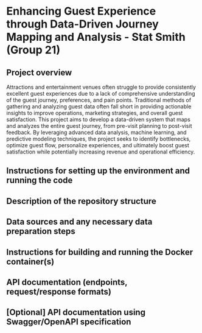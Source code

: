 # Enhancing Guest Experience through Data-Driven Journey Mapping and Analysis - Stat Smith (Group 21)

## Project overview
Attractions and entertainment venues often struggle to provide consistently excellent guest experiences due to a lack of comprehensive understanding of the guest journey, preferences, and pain points. Traditional methods of gathering and analyzing guest data often fall short in providing actionable insights to improve operations, marketing strategies, and overall guest satisfaction.
This project aims to develop a data-driven system that maps and analyzes the entire guest journey, from pre-visit planning to post-visit feedback. By leveraging advanced data analysis, machine learning, and predictive modeling techniques, the project seeks to identify bottlenecks, optimize guest flow, personalize experiences, and ultimately boost guest satisfaction while potentially increasing revenue and operational efficiency.

## Instructions for setting up the environment and running the code
 
## Description of the repository structure
## Data sources and any necessary data preparation steps
## Instructions for building and running the Docker container(s)
## API documentation (endpoints, request/response formats)
## [Optional] API documentation using Swagger/OpenAPI specification

